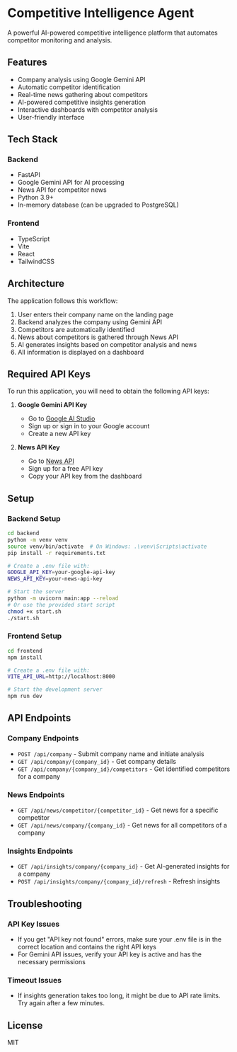 # Competitive Intelligence Agent

A powerful AI-powered competitive intelligence platform that automates competitor monitoring and analysis.

## Features

- Company analysis using Google Gemini API
- Automatic competitor identification
- Real-time news gathering about competitors
- AI-powered competitive insights generation
- Interactive dashboards with competitor analysis
- User-friendly interface

## Tech Stack

### Backend
- FastAPI
- Google Gemini API for AI processing
- News API for competitor news
- Python 3.9+
- In-memory database (can be upgraded to PostgreSQL)

### Frontend
- TypeScript
- Vite
- React
- TailwindCSS

## Architecture

The application follows this workflow:
1. User enters their company name on the landing page
2. Backend analyzes the company using Gemini API
3. Competitors are automatically identified
4. News about competitors is gathered through News API
5. AI generates insights based on competitor analysis and news
6. All information is displayed on a dashboard

## Required API Keys

To run this application, you will need to obtain the following API keys:

1. **Google Gemini API Key**
   - Go to [Google AI Studio](https://ai.google.dev/)
   - Sign up or sign in to your Google account
   - Create a new API key

2. **News API Key**
   - Go to [News API](https://newsapi.org/)
   - Sign up for a free API key
   - Copy your API key from the dashboard

## Setup

### Backend Setup
```bash
cd backend
python -m venv venv
source venv/bin/activate  # On Windows: .\venv\Scripts\activate
pip install -r requirements.txt

# Create a .env file with:
GOOGLE_API_KEY=your-google-api-key
NEWS_API_KEY=your-news-api-key

# Start the server
python -m uvicorn main:app --reload
# Or use the provided start script
chmod +x start.sh
./start.sh
```

### Frontend Setup
```bash
cd frontend
npm install

# Create a .env file with:
VITE_API_URL=http://localhost:8000

# Start the development server
npm run dev
```

## API Endpoints

### Company Endpoints
- `POST /api/company` - Submit company name and initiate analysis
- `GET /api/company/{company_id}` - Get company details
- `GET /api/company/{company_id}/competitors` - Get identified competitors for a company

### News Endpoints
- `GET /api/news/competitor/{competitor_id}` - Get news for a specific competitor
- `GET /api/news/company/{company_id}` - Get news for all competitors of a company

### Insights Endpoints
- `GET /api/insights/company/{company_id}` - Get AI-generated insights for a company
- `POST /api/insights/company/{company_id}/refresh` - Refresh insights

## Troubleshooting

### API Key Issues
- If you get "API key not found" errors, make sure your .env file is in the correct location and contains the right API keys
- For Gemini API issues, verify your API key is active and has the necessary permissions

### Timeout Issues
- If insights generation takes too long, it might be due to API rate limits. Try again after a few minutes.

## License

MIT 